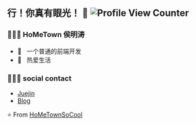 ## 行！你真有眼光！ :wave: ![Profile View Counter](https://komarev.com/ghpvc/?username=HoMeTownSoCool)
<h3> 👨🏻‍💻  HoMeTown 侯明涛 </h3>
<ul>
  <li>🌱 &nbsp; 一个普通的前端开发</li>
  <li>🌱 &nbsp; 热爱生活</li>
</ul>

<h3> 👨🏻‍💻 social contact </h3>
<ul>
  <li><a href="https://juejin.cn/user/4116184668057390">Juejin</a></li>
  <li><a href="http://blog.ishometown.com/">Blog</a></li>
</ul>

⭐️ From [HoMeTownSoCool](https://github.com/HoMeTownSoCool)

